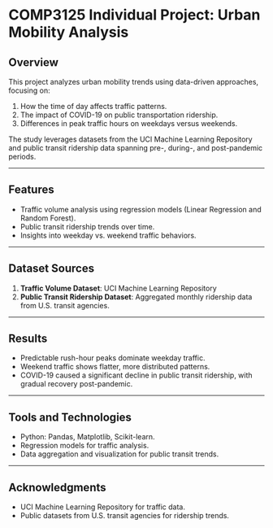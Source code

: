 # COMP3125 Individual Project: Urban Mobility Analysis

## Overview
This project analyzes urban mobility trends using data-driven approaches, focusing on:
1. How the time of day affects traffic patterns.
2. The impact of COVID-19 on public transportation ridership.
3. Differences in peak traffic hours on weekdays versus weekends.

The study leverages datasets from the UCI Machine Learning Repository and public transit ridership data spanning pre-, during-, and post-pandemic periods.

---

## Features
- Traffic volume analysis using regression models (Linear Regression and Random Forest).
- Public transit ridership trends over time.
- Insights into weekday vs. weekend traffic behaviors.

---

## Dataset Sources
1. **Traffic Volume Dataset**: UCI Machine Learning Repository 
2. **Public Transit Ridership Dataset**: Aggregated monthly ridership data from U.S. transit agencies.

---

## Results
- Predictable rush-hour peaks dominate weekday traffic.
- Weekend traffic shows flatter, more distributed patterns.
- COVID-19 caused a significant decline in public transit ridership, with gradual recovery post-pandemic.

---

## Tools and Technologies
- Python: Pandas, Matplotlib, Scikit-learn.
- Regression models for traffic analysis.
- Data aggregation and visualization for public transit trends.

---

## Acknowledgments
- UCI Machine Learning Repository for traffic data.
- Public datasets from U.S. transit agencies for ridership trends.

